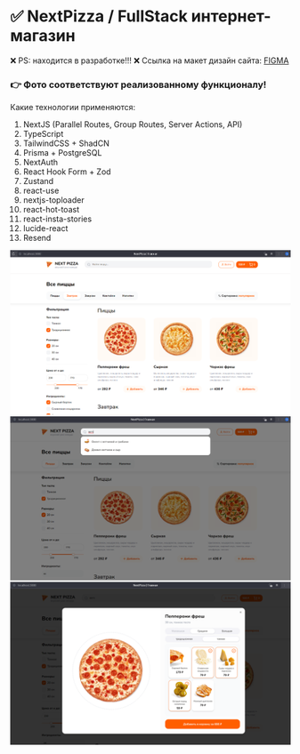 # ✅ NextPizza / FullStack интернет-магазин
❌ PS: находится в разработке!!! ❌
Ссылка на макет дизайн сайта: <a href="https://www.figma.com/design/cYz4fOSK74EJoqHxoNr1hT/Next-Pizza?node-id=0-1&p=f">FIGMA</a>
### 👉 Фото соответствуют реализованному функционалу!
Какие технологии применяются:
1. NextJS (Parallel Routes, Group Routes, Server Actions, API)
2. TypeScript
3. TailwindCSS + ShadCN
4. Prisma + PostgreSQL
5. NextAuth
6. React Hook Form + Zod
7. Zustand
8. react-use
9. nextjs-toploader
10. react-hot-toast
11. react-insta-stories
12. lucide-react
13. Resend
<img src="1.png">
<img src="2.png">
<img src="3.png">
